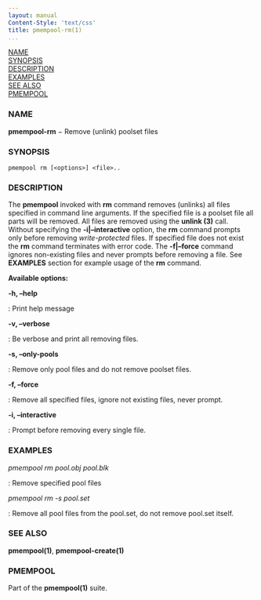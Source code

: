 ```yaml
---
layout: manual
Content-Style: 'text/css'
title: pmempool-rm(1)
...
```


[NAME](#name)<br />
[SYNOPSIS](#synopsis)<br />
[DESCRIPTION](#description)<br />
[EXAMPLES](#examples)<br />
[SEE ALSO](#see-also)<br />
[PMEMPOOL](#pmempool)<br />


### NAME ###

**pmempool-rm** − Remove (unlink) poolset files

### SYNOPSIS ###

```
pmempool rm [<options>] <file>..
```

### DESCRIPTION ###

The **pmempool** invoked with **rm** command removes (unlinks) all files specified in command line arguments. If the specified file is a poolset file all parts will be removed. All files are removed using the **unlink (3)** call. Without specifying the **-i\|–interactive** option, the **rm** command prompts only before removing *write-protected* files. If specified file does not exist the **rm** command terminates with error code. The **-f\|–force** command ignores non-existing files and never prompts before removing a file. See **EXAMPLES** section for example usage of the **rm** command.

**Available options:**

**-h, –help**

: Print help message

**-v, –verbose**

: Be verbose and print all removing files.

**-s, –only-pools**

: Remove only pool files and do not remove poolset files.

**-f, –force**

: Remove all specified files, ignore not existing files, never prompt.

**-i, –interactive**

: Prompt before removing every single file.


### EXAMPLES ###

*pmempool rm pool.obj pool.blk*

: Remove specified pool files

*pmempool rm -s pool.set*

: Remove all pool files from the pool.set, do not remove pool.set itself.


### SEE ALSO ###

**pmempool(1)**, **pmempool-create(1)**


### PMEMPOOL ###

Part of the **pmempool(1)** suite.
